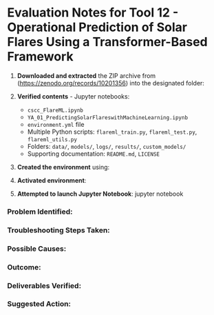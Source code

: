 # Evaluation Notes for Tool 12 - Operational Prediction of Solar Flares Using a Transformer-Based Framework

1. **Downloaded and extracted** the ZIP archive from (https://zenodo.org/records/10201356) into the designated folder:  
   
2. **Verified contents** - Jupyter notebooks:  
     - `cscc_FlareML.ipynb`  
     - `YA_01_PredictingSolarFlareswithMachineLearning.ipynb`
   - `environment.yml` file
   - Multiple Python scripts: `flareml_train.py`, `flareml_test.py`, `flareml_utils.py`
   - Folders: `data/`, `models/`, `logs/`, `results/`, `custom_models/`
   - Supporting documentation: `README.md`, `LICENSE`


3. **Created the environment** using:

4. **Activated environment**:

5. **Attempted to launch Jupyter Notebook**:
   jupyter notebook

### Problem Identified: 

### Troubleshooting Steps Taken:

### Possible Causes:

### Outcome:

### Deliverables Verified:

### Suggested Action: 
